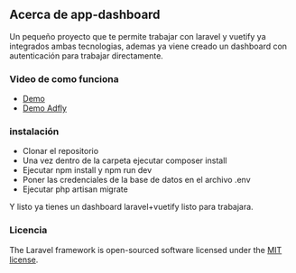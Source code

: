 ## Acerca de app-dashboard

Un pequeño proyecto que te permite trabajar con laravel y vuetify ya integrados ambas tecnologias, ademas ya viene creado un dashboard con autenticación para trabajar directamente.

### Video de como funciona

- [Demo](https://youtu.be/-AnDxPlxjjE)
- [Demo Adfly](http://fumacrom.com/slOk)

### instalación

- Clonar el repositorio
- Una vez dentro de la carpeta ejecutar composer install
- Ejecutar npm install y npm run dev
- Poner las credenciales de la base de datos en el archivo .env
- Ejecutar php artisan migrate

Y listo ya tienes un dashboard laravel+vuetify listo para trabajara.

### Licencia

The Laravel framework is open-sourced software licensed under the [MIT license](https://opensource.org/licenses/MIT).
